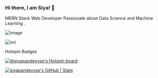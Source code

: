 ### Hi there, I am Siya!  👋
MERN Stack Web Developer 
Passionate about Data Science and Machine Learning .

![image](https://github.com/siyapandeyvsp/siyapandeyvsp/assets/85756788/8c181b23-677c-4d64-ac1d-03c184b5a3dd)

<img src="https://github-readme-stats.vercel.app/api/top-langs?username=madushadhanushka&show_icons=true&locale=en&layout=compact&theme=chartreuse-dark" alt="ovi" />


Holopin Badges

[![@siyapandeyvsp's Holopin board](https://holopin.me/siyapandeyvsp)](https://holopin.io/@siyapandeyvsp)

[![siyapandeyvsp's GitHub | Stats](https://stats.quine.sh/siyapandeyvsp/github?theme=dark)](https://quine.sh?utm_source=widgets&utm_campaign=siyapandeyvsp)


